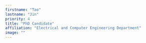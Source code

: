 ```yaml
---
firstname: "Tao"
lastname: "Jin"
priority: 4 
title: "PhD Candidate"
affiliation: "Electrical and Computer Engineering Department"
image: ""
---
```

